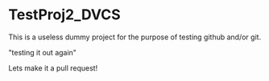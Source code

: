 TestProj2_DVCS
==============
This is a useless dummy project for the purpose of testing github and/or git.

"testing it out again"

Lets make it a pull request!
